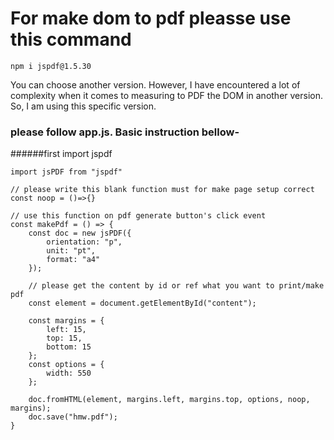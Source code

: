 # **For make dom to pdf pleasse use this command**

`npm i jspdf@1.5.30`

You can choose another version. However, I have encountered a lot of complexity when it comes to measuring to PDF the DOM in another version. So, I am using this specific version.

### **please follow app.js. Basic instruction bellow-**

######first import jspdf

`import jsPDF from "jspdf"`



    // please write this blank function must for make page setup correct  
    const noop = ()=>{}
    
    // use this function on pdf generate button's click event
    const makePdf = () => {
        const doc = new jsPDF({
            orientation: "p",
            unit: "pt",
            format: "a4"
        });
        
        // please get the content by id or ref what you want to print/make pdf
        const element = document.getElementById("content");
        
        const margins = {
            left: 15,
            top: 15,
            bottom: 15
        };
        const options = {
            width: 550
        };
        
        doc.fromHTML(element, margins.left, margins.top, options, noop, margins);
        doc.save("hmw.pdf");
    }
